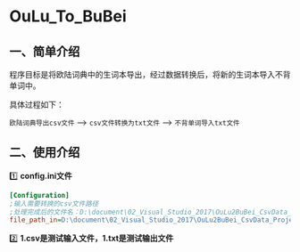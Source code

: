 # OuLu_To_BuBei

## 一、简单介绍

程序目标是将欧陆词典中的生词本导出，经过数据转换后，将新的生词本导入不背单词中。

具体过程如下：

`欧陆词典导出csv文件` --> `csv文件转换为txt文件` --> `不背单词导入txt文件`

##  二、使用介绍

1️⃣ **config.ini文件**

```ini
[Configuration]
;输入需要转换的csv文件路径
;处理完成后的文件名：D:\document\02_Visual_Studio_2017\OuLu2BuBei_CsvData_Project\1.txt
file_path_in=D:\document\02_Visual_Studio_2017\OuLu2BuBei_CsvData_Project\1.csv
```

2️⃣ **1.csv是测试输入文件，1.txt是测试输出文件**